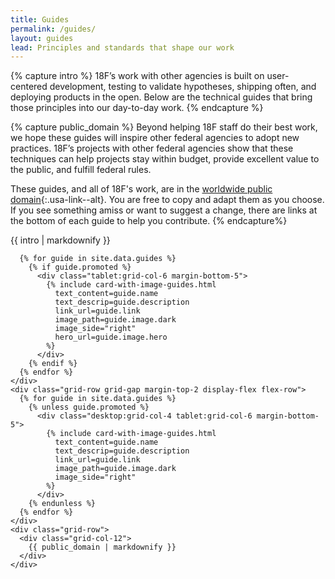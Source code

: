 ```yaml
---
title: Guides
permalink: /guides/
layout: guides
lead: Principles and standards that shape our work
---
```


{% capture intro %}
18F’s work with other agencies is built on user-centered development, testing to validate hypotheses, shipping often, and deploying products in the open. Below are the technical guides that bring those principles into our day-to-day&nbsp;work.
{% endcapture %}

{% capture public_domain %}
Beyond helping 18F staff do their best work, we hope these guides will inspire other federal agencies to adopt new practices. 18F’s projects with other federal agencies show that these techniques can help projects stay within budget, provide excellent value to the public, and fulfill federal rules.

These guides, and all of 18F's work, are in the [worldwide public domain](https://github.com/18F/18f.gsa.gov/blob/main/LICENSE.md){:.usa-link--alt}. You are free to copy and adapt them as you choose. If you see something amiss or want to suggest a change, there are links at the bottom of each guide to help you contribute.
{% endcapture%}

<section class="usa-section section-padding-sm bg-base-lightest">
  <div class="grid-container">
    <div class="grid-row">
      <div class="grid-col-12 font-sans-lg">
        {{ intro | markdownify }}
      </div>
    </div>
    <div class="grid-row grid-gap margin-top-5">
    
      {% for guide in site.data.guides %}
        {% if guide.promoted %}
          <div class="tablet:grid-col-6 margin-bottom-5">
            {% include card-with-image-guides.html 
              text_content=guide.name
              text_descrip=guide.description
              link_url=guide.link
              image_path=guide.image.dark
              image_side="right"
              hero_url=guide.image.hero
            %}
          </div>
        {% endif %}
      {% endfor %}
    </div>
    <div class="grid-row grid-gap margin-top-2 display-flex flex-row">
      {% for guide in site.data.guides %}
        {% unless guide.promoted %}
          <div class="desktop:grid-col-4 tablet:grid-col-6 margin-bottom-5">
            {% include card-with-image-guides.html 
              text_content=guide.name
              text_descrip=guide.description
              link_url=guide.link
              image_path=guide.image.dark
              image_side="right"
            %}
          </div>
        {% endunless %}
      {% endfor %}
    </div>
    <div class="grid-row">
      <div class="grid-col-12">
        {{ public_domain | markdownify }}
      </div>
    </div>
  </div>
</section>

